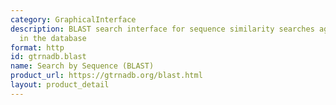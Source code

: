 ```yaml
---
category: GraphicalInterface
description: BLAST search interface for sequence similarity searches against all tRNAs
  in the database
format: http
id: gtrnadb.blast
name: Search by Sequence (BLAST)
product_url: https://gtrnadb.org/blast.html
layout: product_detail
---
```

